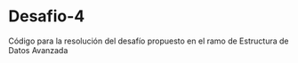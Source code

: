 # Desafio-4
Código para la resolución del desafío propuesto en el ramo de Estructura de Datos Avanzada
